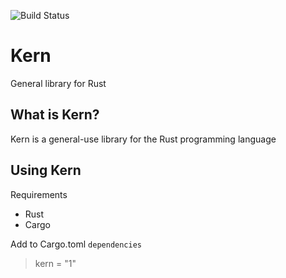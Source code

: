 ![Build Status](https://github.com/ltheinrich/kern/workflows/Rust/badge.svg)

# Kern
General library for Rust

## What is Kern?
Kern is a general-use library for the Rust programming language

## Using Kern
Requirements
 - Rust
 - Cargo

Add to Cargo.toml `dependencies`
> kern = "1"
